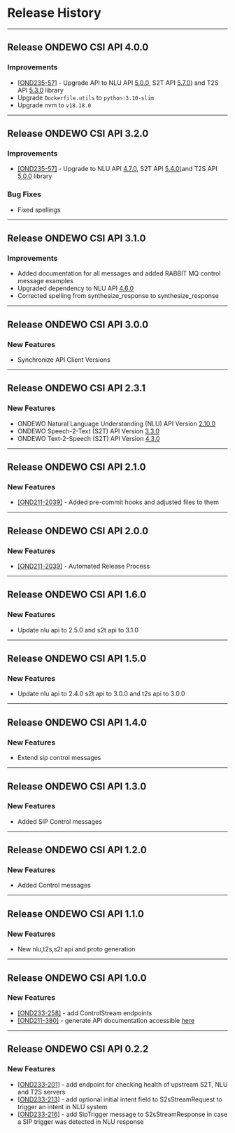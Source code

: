 # Release History

*****************

## Release ONDEWO CSI API 4.0.0

### Improvements

* [[OND235-57]](https://ondewo.atlassian.net/browse/OND235-76) - Upgrade API to NLU
  API [5.0.0](https://github.com/ondewo/ondewo-nlu-api/releases/5.0.0), S2T
  API [5.7.0](https://github.com/ondewo/ondewo-s2t-api/releases/5.7.0)) and T2S API
  [5.3.0](https://github.com/ondewo/ondewo-t2s-api/releases/5.3.0) library
* Upgrade `Dockerfile.utils` to `python:3.10-slim`
* Upgrade nvm to `v18.18.0`

*****************

## Release ONDEWO CSI API 3.2.0

### Improvements

* [[OND235-57]](https://ondewo.atlassian.net/browse/OND235-57) - Upgrade to NLU
  API [4.7.0](https://github.com/ondewo/ondewo-nlu-api/releases/4.7.0), S2T
  API [5.4.0](https://github.com/ondewo/ondewo-s2t-api/releases/5.4.0))and T2S API
  [5.0.0](https://github.com/ondewo/ondewo-t2s-api/releases/5.0.0) library

### Bug Fixes

* Fixed spellings

*****************

## Release ONDEWO CSI API 3.1.0

### Improvements

* Added documentation for all messages and added RABBIT MQ control message examples
* Upgraded dependency to NLU API [4.6.0](https://github.com/ondewo/ondewo-nlu-api/releases/4.6.0)
* Corrected spelling from synthesize_response to synthesize_response

*****************

## Release ONDEWO CSI API 3.0.0

### New Features

* Synchronize API Client Versions

*****************

## Release ONDEWO CSI API 2.3.1

### New Features

* ONDEWO Natural Language Understanding (NLU) API
  Version [2.10.0](https://github.com/ondewo/ondewo-nlu-api/releases/2.10.0)
* ONDEWO Speech-2-Text (S2T) API Version [3.3.0](https://github.com/ondewo/ondewo-s2t-api/releases/3.3.0)
* ONDEWO Text-2-Speech (S2T) API Version [4.3.0](https://github.com/ondewo/ondewo-t2s-api/releases/4.3.0)

*****************

## Release ONDEWO CSI API 2.1.0

### New Features

* [[OND211-2039]](https://ondewo.atlassian.net/browse/OND211-2039) - Added pre-commit hooks and adjusted files to them

*****************

## Release ONDEWO CSI API 2.0.0

### New Features

* [[OND211-2039]](https://ondewo.atlassian.net/browse/OND211-2039) - Automated Release Process

*****************

## Release ONDEWO CSI API 1.6.0

### New Features

* Update nlu api to 2.5.0 and s2t api to 3.1.0

*****************

## Release ONDEWO CSI API 1.5.0

### New Features

* Update nlu api to 2.4.0 s2t api to 3.0.0 and t2s api to 3.0.0

*****************

## Release ONDEWO CSI API 1.4.0

### New Features

* Extend sip control messages

*****************

## Release ONDEWO CSI API 1.3.0

### New Features

* Added SIP Control messages

*****************

## Release ONDEWO CSI API 1.2.0

### New Features

* Added Control messages

*****************

## Release ONDEWO CSI API 1.1.0

### New Features

* New nlu,t2s,s2t api and proto generation

*****************

## Release ONDEWO CSI API 1.0.0

### New Features

* [[OND233-258]](https://ondewo.atlassian.net/browse/OND233-258) - add ControlStream endpoints
* [[OND211-380]](https://ondewo.atlassian.net/browse/OND211-380) - generate API documentation
  accessible [here](https://ondewo.github.io/ondewo-csi-api/)

*****************

## Release ONDEWO CSI API 0.2.2

### New Features

* [[OND233-201]](https://ondewo.atlassian.net/browse/OND233-201) - add endpoint for checking health of upstream S2T, NLU
  and T2S servers
* [[OND233-213]](https://ondewo.atlassian.net/browse/OND233-213) - add optional initial intent field to S2sStreamRequest
  to trigger an intent in NLU system
* [[OND233-216]](https://ondewo.atlassian.net/browse/OND233-216) - add SipTrigger message to S2sStreamResponse in case a
  SIP trigger was detected in NLU response
